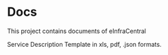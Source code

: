# Docs
This project contains documents of eInfraCentral  

Service Description Template in xls, pdf, .json formats.
